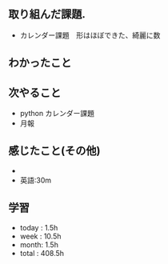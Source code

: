 ## 取り組んだ課題.  
* カレンダー課題　形はほぼできた、綺麗に数
## わかったこと


 ## 次やること 
+ python カレンダー課題
+ 月報

## 感じたこと(その他)
+ 
+ 英語:30m

## 学習
+ today : 1.5h 
+ week : 10.5h
+ month: 1.5h
+ total : 408.5h